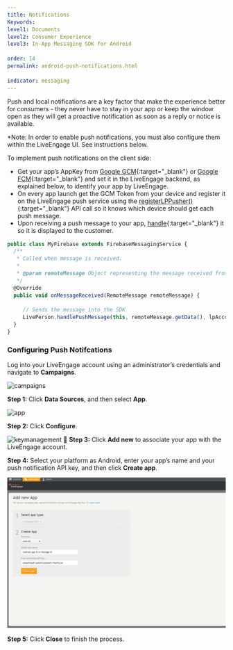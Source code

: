 ```yaml
---
title: Notifications
Keywords:
level1: Documents
level2: Consumer Experience
level3: In-App Messaging SDK for Android

order: 14
permalink: android-push-notifications.html

indicator: messaging
---
```


Push and local notifications are a key factor that make the experience better for consumers - they never have to stay in your app or keep the window open as they will get a proactive notification as soon as a reply or notice is available.

*Note: In order to enable push notifications, you must also configure them within the LiveEngage UI. See instructions below.

To implement push notifications on the client side:

- Get your app’s AppKey from [Google GCM](https://developers.google.com/cloud-messaging/gcm){:target="_blank"} or [Google FCM](https://firebase.google.com/docs/cloud-messaging/){:target="_blank"} and set it in the LiveEngage backend, as explained below, to identify your app by LiveEngage.
- On every app launch get the GCM Token from your device and register it on the LiveEngage push service using the [registerLPPusher()](android-registerlppusher.html){:target="_blank"} API call so it knows which device should get each push message.
- Upon receiving a push message to your app, [handle](android-handlepush.html){:target="_blank"} it so it is displayed to the customer.


```javascript
public class MyFirebase extends FirebaseMessagingService {
  /**
   * Called when message is received.
   *
   * @param remoteMessage Object representing the message received from Firebase Cloud Messaging.
   */
  @Override
  public void onMessageReceived(RemoteMessage remoteMessage) {

     // Sends the message into the SDK
     LivePerson.handlePushMessage(this, remoteMessage.getData(), lpAccount, true);
  }
}
```

### Configuring Push Notifcations

Log into your LiveEngage account using an administrator’s credentials and navigate to **Campaigns**.

![campaigns](img/campaigns.png)

**Step 1:** Click **Data Sources**, and then select **App**.

![app](img/App.png)

**Step 2:** Click **Configure**.

![keymanagement](img/keymanagement.png)

**Step 3:** Click **Add new** to associate your app with the LiveEngage account.

**Step 4:** Select your platform as Android, enter your app’s name and your push notification API key, and then click **Create app**.

![addnewapp](img/addnewapp.png)

**Step 5:** Click **Close** to finish the process.
